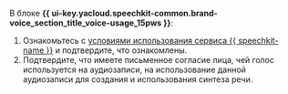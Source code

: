 В блоке **{{ ui-key.yacloud.speechkit-common.brand-voice_section_title_voice-usage_15pws }}**:
  1. Ознакомьтесь с [условиями использования сервиса {{ speechkit-name }}](https://yandex.ru/legal/cloud_terms_speechkit) и подтвердите, что ознакомлены.
  1. Подтвердите, что имеете письменное согласие лица, чей голос используется на аудиозаписи, на использование данной аудиозаписи для создания и использования синтеза речи.